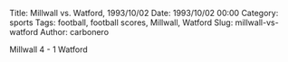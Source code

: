 Title: Millwall vs. Watford, 1993/10/02
Date: 1993/10/02 00:00
Category: sports
Tags: football, football scores, Millwall, Watford
Slug: millwall-vs-watford
Author: carbonero


Millwall 4 - 1 Watford
